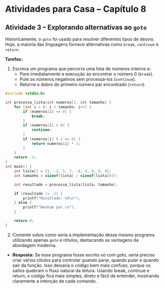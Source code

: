 # Atividades para Casa – Capítulo 8

## Atividade 3 – Explorando alternativas ao `goto`

Historicamente, o `goto` foi usado para resolver diferentes tipos de desvio. Hoje, a maioria das linguagens fornece alternativas como `break`, `continue` e `return`.

**Tarefas:**
1. Escreva um programa que percorra uma lista de números inteiros e:
   - Pare imediatamente a execução ao encontrar o número 0 (`break`).
   - Pule os números negativos sem processá-los (`continue`).
   - Retorne o dobro do primeiro número par encontrado (`return`).
```c
#include <stdio.h>

int processa_lista(int numeros[], int tamanho) {
    for (int i = 0; i < tamanho; i++) {
        if (numeros[i] == 0) {
            break; 
        }
        if (numeros[i] < 0) {
            continue; 
        }
        if (numeros[i] % 2 == 0) {
            return numeros[i] * 2; 
        }
    }
    return -1; 
}
int main() {
    int lista[] = {3, -2, 5, 7, -8, 4, 9, 0, 6};
    int tamanho = sizeof(lista) / sizeof(lista[0]);

    int resultado = processa_lista(lista, tamanho);

    if (resultado != -1) {
        printf("Resultado: %d\n");
    } else {
        printf("Nenhum par.\n");
    }

    return 0;
}
```
2. Comente sobre como seria a implementação desse mesmo programa utilizando apenas `goto` e rótulos, destacando as vantagens da abordagem moderna.

- **Resposta:** Se esse programa fosse escrito só com goto, seria preciso criar vários rótulos para controlar quando parar, quando pular e quando sair da função. Isso deixaria o código bem mais confuso, porque os saltos quebram o fluxo natural da leitura. Usando break, continue e return, o código fica mais simples, direto e fácil de entender, mostrando claramente a intenção de cada comando.
